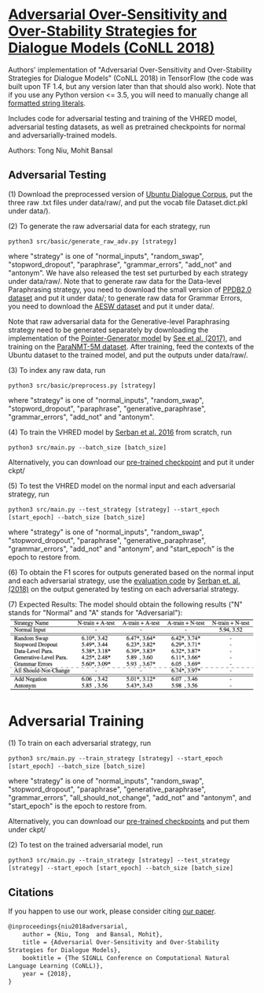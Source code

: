 # [Adversarial Over-Sensitivity and Over-Stability Strategies for Dialogue Models (CoNLL 2018)](https://arxiv.org/abs/1809.02079)

Authors' implementation of "Adversarial Over-Sensitivity and Over-Stability Strategies for Dialogue Models" (CoNLL 2018) in TensorFlow (the code was built upon TF 1.4, but any version later than that should also work). Note that if you use any Python version <= 3.5, you will need to manually change all [formatted string literals](https://docs.python.org/3/reference/lexical_analysis.html#f-strings).

Includes code for adversarial testing and training of the VHRED model, adversarial testing datasets, as well as pretrained checkpoints for normal and adversarially-trained models.

Authors: Tong Niu, Mohit Bansal

## Adversarial Testing

(1) Download the preprocessed version of [Ubuntu Dialogue Corpus](http://www.iulianserban.com/Files/UbuntuDialogueCorpus.zip), put the three raw .txt files under data/raw/, and put the vocab file Dataset.dict.pkl under data/).

(2) To generate the raw adversarial data for each strategy, run
```
python3 src/basic/generate_raw_adv.py [strategy]
```
where "strategy" is one of "normal_inputs", "random_swap", "stopword_dropout", "paraphrase", "grammar_errors", "add_not" and "antonym". We have also released the test set purturbed by each strategy under data/raw/. Note that to generate raw data for the Data-level Paraphrasing strategy, you need to download the small version of [PPDB2.0 dataset](http://paraphrase.org/#/download) and put it under data/; to generate raw data for Grammar Errors, you need to download the [AESW dataset](http://textmining.lt/aesw/aesw2016down.html) and put it under data/.

Note that raw adversarial data for the Generative-level Paraphrasing strategy need to be generated separately by downloading the implementation of the [Pointer-Generator model](https://github.com/abisee/pointer-generator) by [See et al. (2017)](https://arxiv.org/abs/1704.04368), and training on the [ParaNMT-5M dataset](https://drive.google.com/file/d/19NQ87gEFYu3zOIp_VNYQZgmnwRuSIyJd/view). After training, feed the contexts of the Ubuntu dataset to the trained model, and put the outputs under data/raw/.

(3) To index any raw data, run
```
python3 src/basic/preprocess.py [strategy]
```
where "strategy" is one of "normal_inputs", "random_swap", "stopword_dropout", "paraphrase", "generative_paraphrase", "grammar_errors", "add_not" and "antonym".

(4) To train the VHRED model by [Serban et al. 2016](https://arxiv.org/abs/1605.06069) from scratch, run
```
python3 src/main.py --batch_size [batch_size]  
```
Alternatively, you can download our [pre-trained checkpoint](https://drive.google.com/open?id=1ALmWLqvXdXj4LZylh0phuLCHJjSOjuYD) and put it under ckpt/

(5) To test the VHRED model on the normal input and each adversarial strategy, run
```
python3 src/main.py --test_strategy [strategy] --start_epoch [start_epoch] --batch_size [batch_size]
```
where "strategy" is one of "normal_inputs", "random_swap", "stopword_dropout", "paraphrase", "generative_paraphrase", "grammar_errors", "add_not" and "antonym", and "start_epoch" is the epoch to restore from.

(6) To obtain the F1 scores for outputs generated based on the normal input and each adversarial strategy,
use the [evaluation code](https://github.com/julianser/Ubuntu-Multiresolution-Tools) by [Serban et. al. (2018)](https://arxiv.org/abs/1606.00776) on the output generated by testing on each adversarial strategy.

(7) Expected Results:
The model should obtain the following results ("N" stands for "Normal" and "A" stands for "Adversarial"):
![Result](image.png)

# Adversarial Training

(1) To train on each adversarial strategy, run
```
python3 src/main.py --train_strategy [strategy] --start_epoch [start_epoch] --batch_size [batch_size]
```
where "strategy" is one of "normal_inputs", "random_swap", "stopword_dropout", "paraphrase", "generative_paraphrase", "grammar_errors", "all_should_not_change", "add_not" and "antonym", and "start_epoch" is the epoch to restore from.

Alternatively, you can download our [pre-trained checkpoints](https://drive.google.com/open?id=1ALmWLqvXdXj4LZylh0phuLCHJjSOjuYD) and put them under ckpt/

(2) To test on the trained adversarial model, run
```
python3 src/main.py --train_strategy [strategy] --test_strategy [strategy] --start_epoch [start_epoch] --batch_size [batch_size]
```
## Citations

If you happen to use our work, please consider citing [our paper](https://arxiv.org/abs/1809.02079).

```
@inproceedings{niu2018adversarial,
	author = {Niu, Tong  and Bansal, Mohit},
	title = {Adversarial Over-Sensitivity and Over-Stability Strategies for Dialogue Models},
	booktitle = {The SIGNLL Conference on Computational Natural Language Learning (CoNLL)},
	year = {2018},
}
```

